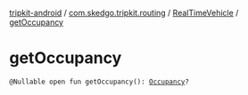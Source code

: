 [tripkit-android](../../index.md) / [com.skedgo.tripkit.routing](../index.md) / [RealTimeVehicle](index.md) / [getOccupancy](./get-occupancy.md)

# getOccupancy

`@Nullable open fun getOccupancy(): `[`Occupancy`](../-occupancy/index.md)`?`